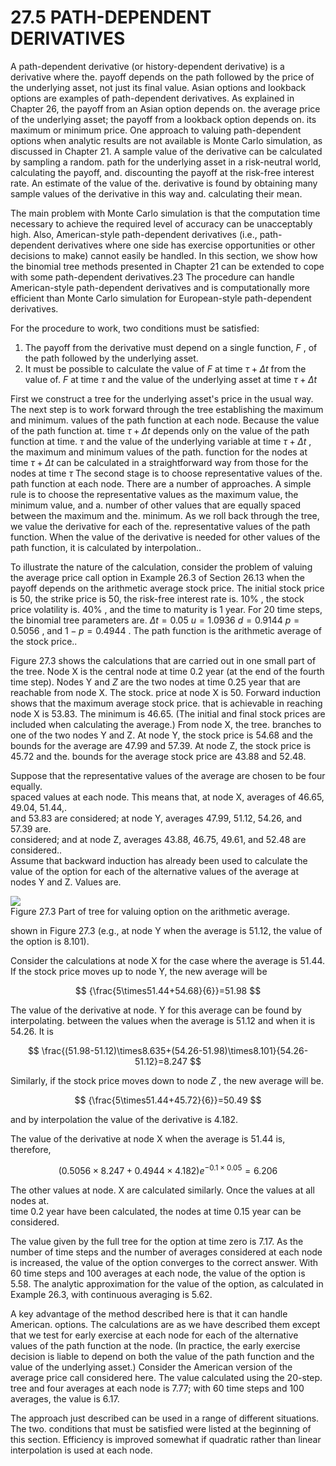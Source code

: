 # 27.5 PATH-DEPENDENT DERIVATIVES  

A path-dependent derivative (or history-dependent derivative) is a derivative where the. payoff depends on the path followed by the price of the underlying asset, not just its final value. Asian options and lookback options are examples of path-dependent derivatives. As explained in Chapter 26, the payoff from an Asian option depends on. the average price of the underlying asset; the payoff from a lookback option depends on. its maximum or minimum price. One approach to valuing path-dependent options when analytic results are not available is Monte Carlo simulation, as discussed in Chapter 21. A sample value of the derivative can be calculated by sampling a random. path for the underlying asset in a risk-neutral world, calculating the payoff, and. discounting the payoff at the risk-free interest rate. An estimate of the value of the. derivative is found by obtaining many sample values of the derivative in this way and. calculating their mean.  

The main problem with Monte Carlo simulation is that the computation time necessary to achieve the required level of accuracy can be unacceptably high. Also, American-style path-dependent derivatives (i.e., path-dependent derivatives where one side has exercise opportunities or other decisions to make) cannot easily be handled. In this section, we show how the binomial tree methods presented in Chapter 21 can be extended to cope with some path-dependent derivatives.23 The procedure can handle American-style path-dependent derivatives and is computationally more efficient than Monte Carlo simulation for European-style path-dependent derivatives.  

For the procedure to work, two conditions must be satisfied:  

1. The payoff from the derivative must depend on a single function, $F$ , of the path followed by the underlying asset.   
2. It must be possible to calculate the value of $F$ at time $\tau+\Delta t$ from the value of. $F$ at time $\tau$ and the value of the underlying asset at time $\tau+\Delta t$  

First we construct a tree for the underlying asset's price in the usual way. The next step is to work forward through the tree establishing the maximum and minimum. values of the path function at each node. Because the value of the path function at. time $\tau+\Delta t$ depends only on the value of the path function at time. $\tau$ and the value of the underlying variable at time $\tau+\Delta t$ , the maximum and minimum values of the path. function for the nodes at time $\tau+\Delta t$ can be calculated in a straightforward way from those for the nodes at time $\tau$ The second stage is to choose representative values of the. path function at each node. There are a number of approaches. A simple rule is to choose the representative values as the maximum value, the minimum value, and a. number of other values that are equally spaced between the maximum and the. minimum. As we roll back through the tree, we value the derivative for each of the. representative values of the path function. When the value of the derivative is needed for other values of the path function, it is calculated by interpolation..  

To illustrate the nature of the calculation, consider the problem of valuing the average price call option in Example 26.3 of Section 26.13 when the payoff depends on the arithmetic average stock price. The initial stock price is 50, the strike price is 50, the risk-free interest rate is. $10\%$ , the stock price volatility is. $40\%$ , and the time to maturity is 1 year. For 20 time steps, the binomial tree parameters are. $\Delta t=0.05$ $u=1.0936$ $d=0.9144$ $p=0.5056$ , and $1-p=0.4944$ . The path function is the arithmetic average of the stock price..  

Figure 27.3 shows the calculations that are carried out in one small part of the tree. Node $\boldsymbol{\mathrm X}$ is the central node at time 0.2 year (at the end of the fourth time step). Nodes Y and $Z$ are the two nodes at time 0.25 year that are reachable from node X. The stock. price at node X is 50. Forward induction shows that the maximum average stock price. that is achievable in reaching node $\boldsymbol{\mathrm X}$ is 53.83. The minimum is 46.65. (The initial and final stock prices are included when calculating the average.) From node X, the tree. branches to one of the two nodes Y and Z. At node Y, the stock price is 54.68 and the bounds for the average are 47.99 and 57.39. At node Z, the stock price is 45.72 and the. bounds for the average stock price are 43.88 and 52.48.  

Suppose that the representative values of the average are chosen to be four equally.   
spaced values at each node. This means that, at node X, averages of 46.65, 49.04, 51.44,.   
and 53.83 are considered; at node Y, averages 47.99, 51.12, 54.26, and 57.39 are.   
considered; and at node Z, averages 43.88, 46.75, 49.61, and 52.48 are considered..   
Assume that backward induction has already been used to calculate the value of the option for each of the alternative values of the average at nodes Y and Z. Values are.  

![](images/c5082aacf0341bf6b6a721928682595e09342f53055a27b645841c2602bb41b3.jpg)  
Figure 27.3 Part of tree for valuing option on the arithmetic average.  

shown in Figure 27.3 (e.g., at node Y when the average is 51.12, the value of the option is 8.101).  

Consider the calculations at node $\boldsymbol{\mathrm X}$ for the case where the average is 51.44. If the stock price moves up to node Y, the new average will be  

$$
{\frac{5\times51.44+54.68}{6}}=51.98
$$  

The value of the derivative at node. $\mathrm{Y}$ for this average can be found by interpolating. between the values when the average is 51.12 and when it is 54.26. It is  

$$
\frac{(51.98-51.12)\times8.635+(54.26-51.98)\times8.101}{54.26-51.12}=8.247
$$  

Similarly, if the stock price moves down to node $Z$ , the new average will be.  

$$
{\frac{5\times51.44+45.72}{6}}=50.49
$$  

and by interpolation the value of the derivative is 4.182.  

The value of the derivative at node $\boldsymbol{\mathrm X}$ when the average is 51.44 is, therefore,  

$$
(0.5056\times8.247+0.4944\times4.182)e^{-0.1\times0.05}=6.206
$$  

The other values at node. $\boldsymbol{\mathrm X}$ are calculated similarly. Once the values at all nodes at.   
time 0.2 year have been calculated, the nodes at time 0.15 year can be considered.  

The value given by the full tree for the option at time zero is 7.17. As the number of time steps and the number of averages considered at each node is increased, the value of the option converges to the correct answer. With 60 time steps and 100 averages at each node, the value of the option is 5.58. The analytic approximation for the value of the option, as calculated in Example 26.3, with continuous averaging is 5.62.  

A key advantage of the method described here is that it can handle American. options. The calculations are as we have described them except that we test for early exercise at each node for each of the alternative values of the path function at the node. (In practice, the early exercise decision is liable to depend on both the value of the path function and the value of the underlying asset.) Consider the American version of the average price call considered here. The value calculated using the 20-step. tree and four averages at each node is 7.77; with 60 time steps and 100 averages, the value is 6.17.  

The approach just described can be used in a range of different situations. The two. conditions that must be satisfied were listed at the beginning of this section. Efficiency is improved somewhat if quadratic rather than linear interpolation is used at each node.  
